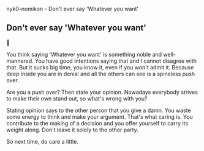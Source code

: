 nyk0-nomikon - Don't ever say 'Whatever you want'

## Don't ever say 'Whatever you want'

💆

You think saying 'Whatever you want' is something noble and well-mannered. You have good intentions saying that and I cannot disagree with that. But it sucks big time, you know it, even if you won't admit it. Because deep inside you are in denial and all the others can see is a spineless push over.

Are you a push over? Then state your opinion. Nowadays everybody strives to make their own stand out, so what's wrong with you?

Stating opinion says to the other person that you give a damn. You waste some energy to think and make your argument. That's what caring is. You contribute to the making of a decision and you offer yourself to carry its weight along. Don't leave it solely to the other party.

So next time, do care a little.
